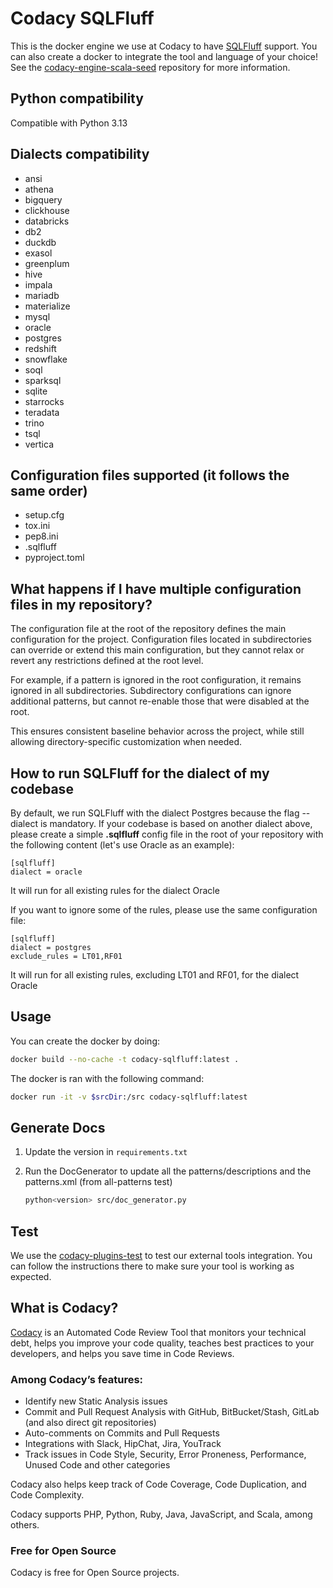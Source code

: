 # Codacy SQLFluff

This is the docker engine we use at Codacy to have [SQLFluff](https://docs.sqlfluff.com/en/stable/index.html) support.
You can also create a docker to integrate the tool and language of your choice!
See the [codacy-engine-scala-seed](https://github.com/codacy/codacy-engine-scala-seed) repository for more information.

## Python compatibility
Compatible with Python 3.13


## Dialects compatibility
-  ansi
-  athena
-  bigquery
-  clickhouse
-  databricks
-  db2
-  duckdb
-  exasol
-  greenplum
-  hive
-  impala
-  mariadb
-  materialize
-  mysql
-  oracle
-  postgres
-  redshift
-  snowflake
-  soql
-  sparksql
-  sqlite
-  starrocks
-  teradata
-  trino
-  tsql
-  vertica

## Configuration files supported (it follows the same order)
-  setup.cfg
-  tox.ini
-  pep8.ini
-  .sqlfluff
-  pyproject.toml

## What happens if I have multiple configuration files in my repository?
The configuration file at the root of the repository defines the main configuration for the project. Configuration files located in subdirectories can override or extend this main configuration, but they cannot relax or revert any restrictions defined at the root level.

For example, if a pattern is ignored in the root configuration, it remains ignored in all subdirectories. Subdirectory configurations can ignore additional patterns, but cannot re-enable those that were disabled at the root.

This ensures consistent baseline behavior across the project, while still allowing directory-specific customization when needed.

## How to run SQLFluff for the dialect of my codebase
By default, we run SQLFluff with the dialect Postgres because the flag --dialect is mandatory. If your codebase is based on another dialect above, please create a simple **.sqlfluff** config file in the root of your repository with the following content (let's use Oracle as an example):

```text
[sqlfluff]
dialect = oracle
```
It will run for all existing rules for the dialect Oracle

If you want to ignore some of the rules, please use the same configuration file:

```text
[sqlfluff]
dialect = postgres
exclude_rules = LT01,RF01
```

It will run for all existing rules, excluding LT01 and RF01, for the dialect Oracle


## Usage

You can create the docker by doing:

  ```bash
  docker build --no-cache -t codacy-sqlfluff:latest .
  ```

The docker is ran with the following command:

  ```bash
  docker run -it -v $srcDir:/src codacy-sqlfluff:latest
  ```

## Generate Docs

1. Update the version in `requirements.txt`

2. Run the DocGenerator to update all the patterns/descriptions and the patterns.xml (from all-patterns test)

    ```bash
    python<version> src/doc_generator.py
    ```

## Test

We use the [codacy-plugins-test](https://github.com/codacy/codacy-plugins-test) to test our external tools integration.
You can follow the instructions there to make sure your tool is working as expected.

## What is Codacy?

[Codacy](https://www.codacy.com/) is an Automated Code Review Tool that monitors your technical debt, helps you improve your code quality, teaches best practices to your developers, and helps you save time in Code Reviews.

### Among Codacy’s features:

- Identify new Static Analysis issues
- Commit and Pull Request Analysis with GitHub, BitBucket/Stash, GitLab (and also direct git repositories)
- Auto-comments on Commits and Pull Requests
- Integrations with Slack, HipChat, Jira, YouTrack
- Track issues in Code Style, Security, Error Proneness, Performance, Unused Code and other categories

Codacy also helps keep track of Code Coverage, Code Duplication, and Code Complexity.

Codacy supports PHP, Python, Ruby, Java, JavaScript, and Scala, among others.

### Free for Open Source

Codacy is free for Open Source projects.